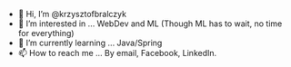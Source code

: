 - 👋 Hi, I’m @krzysztofbralczyk
- 👀 I’m interested in ... WebDev and ML (Though ML has to wait, no time for everything)
- 🌱 I’m currently learning ... Java/Spring
- 📫 How to reach me ... By email, Facebook, LinkedIn.

<!---
krzysztofbralczyk/krzysztofbralczyk is a ✨ special ✨ repository because its `README.md` (this file) appears on your GitHub profile.
You can click the Preview link to take a look at your changes.
--->
